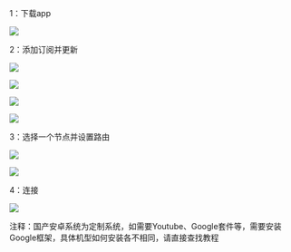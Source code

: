 1：下载app

![](/images/c_android_1.jpg)

2：添加订阅并更新

![](/images/c_android_2.jpg)

![](/images/c_android_3.jpg)

![](/images/c_android_4.jpg)

![](/images/c_android_5.jpg)

3：选择一个节点并设置路由

![](/images/c_android_6.jpg)

![](/images/c_android_7.jpg)

4：连接

![](/images/c_android_8.jpg)

注释：国产安卓系统为定制系统，如需要Youtube、Google套件等，需要安装Google框架，具体机型如何安装各不相同，请直接查找教程